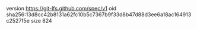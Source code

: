version https://git-lfs.github.com/spec/v1
oid sha256:13d8cc42b8131a62fc10b5c7367b9f33d8b47d88d3ee6a18ac164913c2527f5e
size 824
